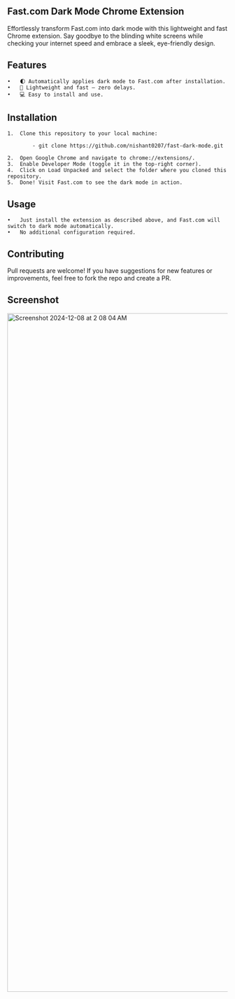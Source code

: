 ## Fast.com Dark Mode Chrome Extension

Effortlessly transform Fast.com into dark mode with this lightweight and fast Chrome extension. Say goodbye to the blinding white screens while checking your internet speed and embrace a sleek, eye-friendly design.

## Features

	•	🌓 Automatically applies dark mode to Fast.com after installation.
	•	🚀 Lightweight and fast – zero delays.
	•	💻 Easy to install and use.

## Installation

	1.	Clone this repository to your local machine:

       		- git clone https://github.com/nishant0207/fast-dark-mode.git

	2.	Open Google Chrome and navigate to chrome://extensions/.
	3.	Enable Developer Mode (toggle it in the top-right corner).
	4.	Click on Load Unpacked and select the folder where you cloned this repository.
	5.	Done! Visit Fast.com to see the dark mode in action.

## Usage

	•	Just install the extension as described above, and Fast.com will switch to dark mode automatically.
	•	No additional configuration required.

## Contributing

Pull requests are welcome! If you have suggestions for new features or improvements, feel free to fork the repo and create a PR.

## Screenshot

<img width="1552" alt="Screenshot 2024-12-08 at 2 08 04 AM" src="https://github.com/user-attachments/assets/b82b5a1e-5ccf-4ed9-bb9e-85470f03533b">

